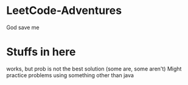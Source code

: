# LeetCode-Adventures
God save me
# Stuffs in here
works, but prob is not the best solution (some are, some aren't)
Might practice problems using something other than java
